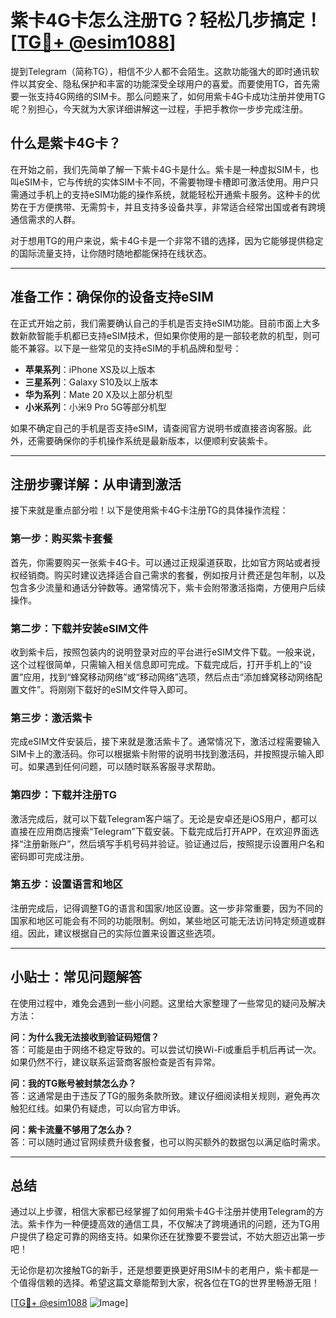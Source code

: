 # 紫卡4G卡怎么注册TG？轻松几步搞定！[[TG💪+ @esim1088](https://t.me/s/esim1088)]

提到Telegram（简称TG），相信不少人都不会陌生。这款功能强大的即时通讯软件以其安全、隐私保护和丰富的功能深受全球用户的喜爱。而要使用TG，首先需要一张支持4G网络的SIM卡。那么问题来了，如何用紫卡4G卡成功注册并使用TG呢？别担心，今天就为大家详细讲解这一过程，手把手教你一步步完成注册。

## 什么是紫卡4G卡？

在开始之前，我们先简单了解一下紫卡4G卡是什么。紫卡是一种虚拟SIM卡，也叫eSIM卡，它与传统的实体SIM卡不同，不需要物理卡槽即可激活使用。用户只需通过手机上的支持eSIM功能的操作系统，就能轻松开通紫卡服务。这种卡的优势在于方便携带、无需剪卡，并且支持多设备共享，非常适合经常出国或者有跨境通信需求的人群。

对于想用TG的用户来说，紫卡4G卡是一个非常不错的选择，因为它能够提供稳定的国际流量支持，让你随时随地都能保持在线状态。

---

## 准备工作：确保你的设备支持eSIM

在正式开始之前，我们需要确认自己的手机是否支持eSIM功能。目前市面上大多数新款智能手机都已支持eSIM技术，但如果你使用的是一部较老款的机型，则可能不兼容。以下是一些常见的支持eSIM的手机品牌和型号：

- **苹果系列**：iPhone XS及以上版本
- **三星系列**：Galaxy S10及以上版本
- **华为系列**：Mate 20 X及以上部分机型
- **小米系列**：小米9 Pro 5G等部分机型

如果不确定自己的手机是否支持eSIM，请查阅官方说明书或直接咨询客服。此外，还需要确保你的手机操作系统是最新版本，以便顺利安装紫卡。

---

## 注册步骤详解：从申请到激活

接下来就是重点部分啦！以下是使用紫卡4G卡注册TG的具体操作流程：

### 第一步：购买紫卡套餐

首先，你需要购买一张紫卡4G卡。可以通过正规渠道获取，比如官方网站或者授权经销商。购买时建议选择适合自己需求的套餐，例如按月计费还是包年制，以及包含多少流量和通话分钟数等。通常情况下，紫卡会附带激活指南，方便用户后续操作。

### 第二步：下载并安装eSIM文件

收到紫卡后，按照包装内的说明登录对应的平台进行eSIM文件下载。一般来说，这个过程很简单，只需输入相关信息即可完成。下载完成后，打开手机上的“设置”应用，找到“蜂窝移动网络”或“移动网络”选项，然后点击“添加蜂窝移动网络配置文件”。将刚刚下载好的eSIM文件导入即可。

### 第三步：激活紫卡

完成eSIM文件安装后，接下来就是激活紫卡了。通常情况下，激活过程需要输入SIM卡上的激活码。你可以根据紫卡附带的说明书找到激活码，并按照提示输入即可。如果遇到任何问题，可以随时联系客服寻求帮助。

### 第四步：下载并注册TG

激活完成后，就可以下载Telegram客户端了。无论是安卓还是iOS用户，都可以直接在应用商店搜索“Telegram”下载安装。下载完成后打开APP，在欢迎界面选择“注册新账户”，然后填写手机号码并验证。验证通过后，按照提示设置用户名和密码即可完成注册。

### 第五步：设置语言和地区

注册完成后，记得调整TG的语言和国家/地区设置。这一步非常重要，因为不同的国家和地区可能会有不同的功能限制。例如，某些地区可能无法访问特定频道或群组。因此，建议根据自己的实际位置来设置这些选项。

---

## 小贴士：常见问题解答

在使用过程中，难免会遇到一些小问题。这里给大家整理了一些常见的疑问及解决方法：

**问：为什么我无法接收到验证码短信？**  
答：可能是由于网络不稳定导致的。可以尝试切换Wi-Fi或重启手机后再试一次。如果仍然不行，建议联系运营商客服检查是否有异常。

**问：我的TG账号被封禁怎么办？**  
答：这通常是由于违反了TG的服务条款所致。建议仔细阅读相关规则，避免再次触犯红线。如果仍有疑虑，可以向官方申诉。

**问：紫卡流量不够用了怎么办？**  
答：可以随时通过官网续费升级套餐，也可以购买额外的数据包以满足临时需求。

---

## 总结

通过以上步骤，相信大家都已经掌握了如何用紫卡4G卡注册并使用Telegram的方法。紫卡作为一种便捷高效的通信工具，不仅解决了跨境通讯的问题，还为TG用户提供了稳定可靠的网络支持。如果你还在犹豫要不要尝试，不妨大胆迈出第一步吧！

无论你是初次接触TG的新手，还是想要更换更好用SIM卡的老用户，紫卡都是一个值得信赖的选择。希望这篇文章能帮到大家，祝各位在TG的世界里畅游无阻！

[[TG💪+ @esim1088](https://t.me/s/esim1088) ![Image](https://i.postimg.cc/4NQfJmqS/Snipaste-2025-05-13-00-14-12.png)]